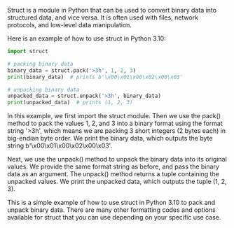 Struct is a module in Python that can be used to convert binary data into structured data, and vice versa. It is often used with files, network protocols, and low-level data manipulation.

Here is an example of how to use struct in Python 3.10:

```python
import struct

# packing binary data
binary_data = struct.pack('>3h', 1, 2, 3)
print(binary_data)  # prints b'\x00\x01\x00\x02\x00\x03'

# unpacking binary data
unpacked_data = struct.unpack('>3h', binary_data)
print(unpacked_data)  # prints (1, 2, 3)
```

In this example, we first import the struct module. Then we use the pack() method to pack the values 1, 2, and 3 into a binary format using the format string '>3h', which means we are packing 3 short integers (2 bytes each) in big-endian byte order. We print the binary data, which outputs the byte string b'\x00\x01\x00\x02\x00\x03'.

Next, we use the unpack() method to unpack the binary data into its original values. We provide the same format string as before, and pass the binary data as an argument. The unpack() method returns a tuple containing the unpacked values. We print the unpacked data, which outputs the tuple (1, 2, 3).

This is a simple example of how to use struct in Python 3.10 to pack and unpack binary data. There are many other formatting codes and options available for struct that you can use depending on your specific use case.